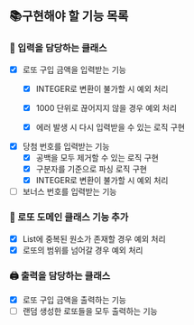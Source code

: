 ## 📚구현해야 할 기능 목록
### 🧮 입력을 담당하는 클래스
- [x] 로또 구입 금액을 입력받는 기능
  - [x] INTEGER로 변환이 불가할 시 예외 처리
  - [x] 1000 단위로 끊어지지 않을 경우 예외 처리
  - [x] 에러 발생 시 다시 입력받을 수 있는 로직 구현


- [x] 당첨 번호를 입력받는 기능
  - [x] 공백을 모두 제거할 수 있는 로직 구현
  - [x] 구분자를 기준으로 파싱 로직 구현
  - [x] INTEGER로 변환이 불가할 시 예외 처리

- [ ] 보너스 번호를 입력받는 기능

### 🎱 로또 도메인 클래스 기능 추가 
- [x] List에 중복된 원소가 존재할 경우 예외 처리
- [x] 로또의 범위를 넘어갈 경우 예외 처리

### 🖨️ 출력을 담당하는 클래스
- [x] 로또 구입 금액을 출력하는 기능
- [ ] 랜덤 생성한 로또들을 모두 출력하는 기능